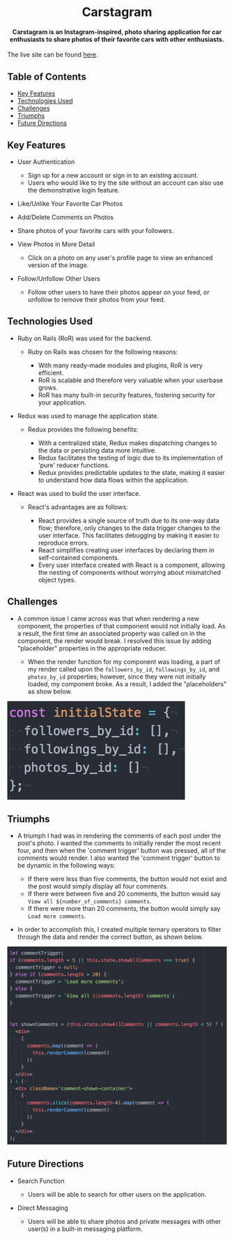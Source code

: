 <h1 align="center"> Carstagram </h1>
<h4 align="center">
Carstagram is an Instagram-inspired, photo sharing application for car enthusiasts to share photos of their favorite cars with other enthusiasts.
</h4>

The live site can be found [here](https://carstagram.herokuapp.com/#/).

## Table of Contents

- [Key Features](#key-features)
- [Technologies Used](#technologies-used)
- [Challenges](#challenges)
- [Triumphs](#triumphs)
- [Future Directions](#future-directions)
 
## Key Features
* User Authentication
  * Sign up for a new account or sign in to an existing account.
  * Users who would like to try the site without an account can also use the demonstrative login feature.

* Like/Unlike Your Favorite Car Photos
 
* Add/Delete Comments on Photos

* Share photos of your favorite cars with your followers.

* View Photos in More Detail
  * Click on a photo on any user's profile page to view an enhanced version of the image.
  
* Follow/Unfollow Other Users
  * Follow other users to have their photos appear on your feed, or unfollow to remove their photos from your feed.
  
## Technologies Used
* Ruby on Rails (RoR) was used for the backend. 
  * Ruby on Rails was chosen for the following reasons:
  
    * With many ready-made modules and plugins, RoR is very efficient.
    * RoR is scalable and therefore very valuable when your userbase grows.
    * RoR has many built-in security features, fostering security for your application.
    
* Redux was used to manage the application state.
  * Redux provides the following benefits:
    
    * With a centralized state, Redux makes dispatching changes to the data or persisting data more intuitive.
    * Redux facilitates the testing of logic due to its implementation of 'pure' reducer functions.
    * Redux provides predictable updates to the state, making it easier to understand how data flows within the application.
    
* React was used to build the user interface.
  * React's advantages are as follows:
    
    * React provides a single source of truth due to its one-way data flow; therefore, only changes to the data trigger changes to the       user interface. This facilitates debugging by making it easier to reproduce errors.
    * React simplifies creating user interfaces by declaring them in self-contained components.
    * Every user interface created with React is a component, allowing the nesting of components without worrying about mismatched           object types.

## Challenges
* A common issue I came across was that when rendering a new component, the properties of that component would not initially load. As a   result, the first time an associated property was called on in the component, the render would break. I resolved this issue by adding   "placeholder" properties in the appropriate reducer.

  * When the render function for my component was loading, a part of my render called upon the `followers_by_id`, `followings_by_id`,       and `photos_by_id` properties; however, since they were not initially loaded, my component broke. As a result, I added the  "placeholders" as show below.

![](https://github.com/andrewopes789/carstagram/blob/master/user_reducer.png)

## Triumphs
* A triumph I had was in rendering the comments of each post under the post's photo. I wanted the comments to initially render the most recent four, and then when the 'comment trigger' button was pressed, all of the comments would render. I also wanted the 'comment trigger' button to be dynamic in the following ways:

  * If there were less than five comments, the button would not exist and the post would simply display all four comments.
  * If there were between five and 20 comments, the button would say `View all ${number_of_comments} comments`.
  * If there were more than 20 comments, the button would simply say `Load more comments`.
  
* In order to accomplish this, I created multiple ternary operators to filter through the data and render the correct button, as shown below.

![](https://github.com/andrewopes789/carstagram/blob/master/comments.png)

## Future Directions
* Search Function
  * Users will be able to search for other users on the application.
  
* Direct Messaging
  * Users will be able to share photos and private messages with other user(s) in a built-in messaging platform.

